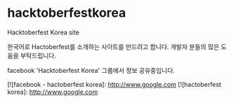 # hacktoberfestkorea

Hacktoberfest Korea site

한국어로 Hactoberfest를 소개하는 사이트를 만드려고 합니다.
개발자 분들의 많은 도움을 부탁드립니다.

facebook 'Hacktoberfest Korea' 그룹에서 정보 공유중입니다.

[![facebook - hactoberfest korea]: http://www.google.com
[![hactoberfest korea]: http://www.google.com
